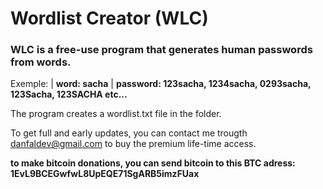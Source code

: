 # Wordlist Creator (WLC)

### WLC is a free-use program that generates human passwords from words.
Exemple: | __word: sacha__ | __password: 123sacha, 1234sacha, 0293sacha, 123Sacha, 123SACHA etc...__

The program creates a wordlist.txt file in the folder.

To get full and early updates, you can contact me trougth danfaldev@gmail.com to buy the premium life-time access.

**to make bitcoin donations, you can send bitcoin to this BTC adress: 1EvL9BCEGwfwL8UpEQE71SgARB5imzFUax**
